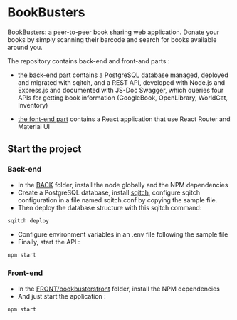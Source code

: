 # BookBusters

BookBusters: a peer-to-peer book sharing web application.
Donate your books by simply scanning their barcode and search for books available around you.

The repository contains back-end and front-and parts :

 - [the back-end part](./BACK) contains a PostgreSQL database managed, deployed and migrated with sqitch, and a REST API, developed with Node.js and Express.js and documented with JS-Doc Swagger, which queries four APIs for getting book information (GoogleBook, OpenLibrary, WorldCat, Inventory)
 
 - [the font-end part](./FRONT/bookbustersfront) contains a React application that use React Router and Material UI

## Start the project

### Back-end

- In the [BACK](./BACK) folder, install the node globally and the NPM dependencies
- Create a PostgreSQL database, install [sqitch](https://sqitch.org), configure sqitch configuration in a file named sqitch.conf by copying the sample file.
- Then deploy the database structure with this sqitch command:
 ```sh
 sqitch deploy
 ```
- Configure environment variables in an .env file following the sample file
- Finally, start the API :
```sh
npm start
```

### Front-end
- In the [FRONT/bookbustersfront](./FRONT/bookbustersfront) folder, install the NPM dependencies
- And just start the application :
```sh
npm start
```
